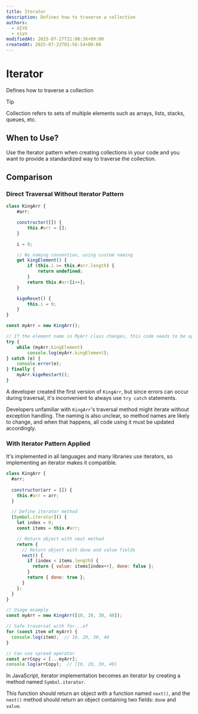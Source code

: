 ```yaml
---
title: Iterator
description: Defines how to traverse a collection
authors:
  - XIYO
  - xiyo
modifiedAt: 2025-07-27T21:08:36+09:00
createdAt: 2025-07-22T01:56:54+09:00
---
```

# Iterator

Defines how to traverse a collection

> [!TIP]
> Collection refers to sets of multiple elements such as arrays, lists, stacks, queues, etc.

## When to Use?

Use the Iterator pattern when creating collections in your code and you want to provide a standardized way to traverse the collection.

## Comparison

### Direct Traversal Without Iterator Pattern

```javascript
class KingArr {
	#arr;

	constructor([]) {
		this.#arr = [];
	}

	i = 0;

	// No naming convention, using custom naming
	get kingElement() {
		if (this.i >= this.#arr.length) {
			return undefined;
		}
		return this.#arr[i++];
	}

	kigeReset() {
		this.i = 0;
	}
}

const myArr = new KingArr();

// If the element name in MyArr class changes, this code needs to be updated too
try {
	while (myArr.kingElement)
        console.log(myArr.kingElement);
} catch (e) {
    console.error(e);
} finally {
    myArr.kigeRestart();
}
```

A developer created the first version of `KingArr`, but since errors can occur during traversal, it's inconvenient to always use `try catch` statements.

Developers unfamiliar with `KingArr`'s traversal method might iterate without exception handling.
The naming is also unclear, so method names are likely to change, and when that happens, all code using it must be updated accordingly.

### With Iterator Pattern Applied

It's implemented in all languages and many libraries use iterators, so implementing an iterator makes it compatible.

```javascript
class KingArr {
  #arr;
  
  constructor(arr = []) {
    this.#arr = arr;
  }

  // Define iterator method
  [Symbol.iterator]() {
    let index = 0;
    const items = this.#arr;

	// Return object with next method
    return {
      // Return object with done and value fields
      next() {
        if (index < items.length) {
          return { value: items[index++], done: false };
        }
        return { done: true };
      }
    };
  }
}

// Usage example
const myArr = new KingArr([10, 20, 30, 40]);

// Safe traversal with for...of
for (const item of myArr) {
  console.log(item);  // 10, 20, 30, 40
}

// Can use spread operator
const arrCopy = [...myArr];
console.log(arrCopy);  // [10, 20, 30, 40]
```

In JavaScript, iterator implementation becomes an iterator by creating a method named `Symbol.iterator`.

This function should return an object with a function named `next()`, and
the `next()` method should return an object containing two fields: `done` and `value`.

